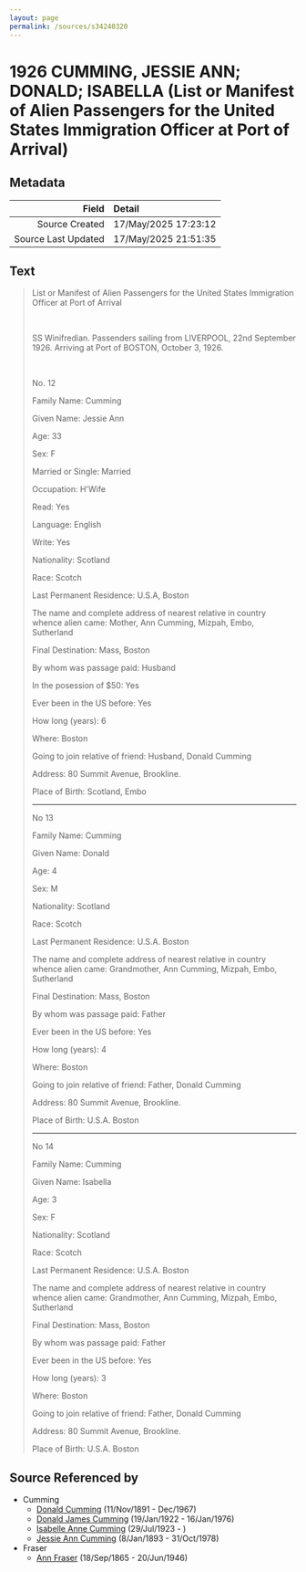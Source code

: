 ```yaml
---
layout: page
permalink: /sources/s34240320
---
```


# 1926 CUMMING, JESSIE ANN; DONALD; ISABELLA (List or Manifest of Alien Passengers for the United States Immigration Officer at Port of Arrival)

## Metadata

Field | Detail
---:|:---
Source Created | 17/May/2025 17:23:12
Source Last Updated | 17/May/2025 21:51:35

## Text

> List or Manifest of Alien Passengers for the United States Immigration Officer at Port of Arrival
>
> <br/>
>
> SS Winifredian. Passenders sailing from LIVERPOOL, 22nd September 1926. Arriving at Port of BOSTON, October 3, 1926.
>
> <br/>
>
> No. 12
>
> Family Name: Cumming
>
> Given Name: Jessie Ann
>
> Age: 33
>
> Sex: F
>
> Married or Single: Married
>
> Occupation: H'Wife
>
> Read: Yes
>
> Language: English
>
> Write: Yes
>
> Nationality: Scotland
>
> Race: Scotch
>
> Last Permanent Residence: U.S.A, Boston
>
> The name and complete address of nearest relative in country whence alien came: Mother, Ann Cumming, Mizpah, Embo, Sutherland
>
> Final Destination: Mass, Boston
>
> By whom was passage paid: Husband
>
> In the posession of $50: Yes
>
> Ever been in the US before: Yes
>
> How long (years): 6
>
> Where: Boston
>
> Going to join relative of friend: Husband, Donald Cumming
>
> Address: 80 Summit Avenue, Brookline.
>
> Place of Birth: Scotland, Embo
>
> ---
>
> No 13
>
> Family Name: Cumming
>
> Given Name: Donald
>
> Age: 4
>
> Sex: M
>
> Nationality: Scotland
>
> Race: Scotch
>
> Last Permanent Residence: U.S.A. Boston
>
> The name and complete address of nearest relative in country whence alien came: Grandmother, Ann Cumming, Mizpah, Embo, Sutherland
>
> Final Destination: Mass, Boston
>
> By whom was passage paid: Father
>
> Ever been in the US before: Yes
>
> How long (years): 4
>
> Where: Boston
>
> Going to join relative of friend: Father, Donald Cumming
>
> Address: 80 Summit Avenue, Brookline.
>
> Place of Birth: U.S.A. Boston
>
> ---
>
> No 14
>
> Family Name: Cumming
>
> Given Name: Isabella
>
> Age: 3
>
> Sex: F
>
> Nationality: Scotland
>
> Race: Scotch
>
> Last Permanent Residence: U.S.A. Boston
>
> The name and complete address of nearest relative in country whence alien came: Grandmother, Ann Cumming, Mizpah, Embo, Sutherland
>
> Final Destination: Mass, Boston
>
> By whom was passage paid: Father
>
> Ever been in the US before: Yes
>
> How long (years): 3
>
> Where: Boston
>
> Going to join relative of friend: Father, Donald Cumming
>
> Address: 80 Summit Avenue, Brookline.
>
> Place of Birth: U.S.A. Boston
>

## Source Referenced by

* Cumming
  * [Donald Cumming](../people/@11846578@-donald-cumming-b1891-11-11-d1967-12.md) (11/Nov/1891 - Dec/1967)
  * [Donald James Cumming](../people/@42110198@-donald-james-cumming-b1922-1-19-d1976-1-16.md) (19/Jan/1922 - 16/Jan/1976)
  * [Isabelle Anne Cumming](../people/@44164031@-isabelle-anne-cumming-b1923-7-29-d.md) (29/Jul/1923 - )
  * [Jessie Ann Cumming](../people/@66222886@-jessie-ann-cumming-b1893-1-8-d1978-10-31.md) (8/Jan/1893 - 31/Oct/1978)
* Fraser
  * [Ann Fraser](../people/@70425788@-ann-fraser-b1865-9-18-d1946-6-20.md) (18/Sep/1865 - 20/Jun/1946)
